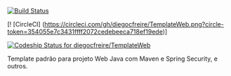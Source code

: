 [![Build Status](https://travis-ci.org/diegocfreire/TemplateWeb.svg?branch=master)](https://travis-ci.org/diegocfreire/TemplateWeb)

[! [CircleCI] (https://circleci.com/gh/diegocfreire/TemplateWeb.png?circle-token=354055e7c3431ffff2072cedebeeca718ef19ede)]

[ ![Codeship Status for diegocfreire/TemplateWeb](https://codeship.com/projects/e45154a0-7cef-0133-7f1d-0ec22a34c17f/status?branch=master)](https://codeship.com/projects/120102)

Template padrão para projeto Web Java com Maven e Spring Security, e outros.
